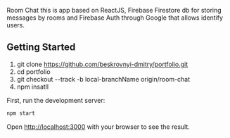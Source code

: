 Room Chat this is app based on ReactJS, Firebase Firestore db for storing messages by rooms and Firebase Auth through Google that allows identify users.

## Getting Started
1. git clone https://github.com/beskrovnyi-dmitry/portfolio.git
2. cd portfolio
3. git checkout --track -b local-branchName origin/room-chat
4. npm insatll

First, run the development server:
```bash
npm start
```
Open [http://localhost:3000](http://localhost:3000) with your browser to see the result.
